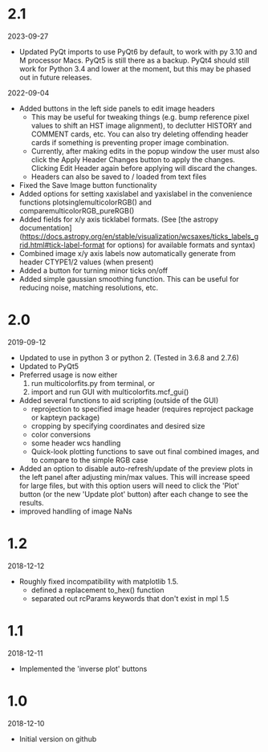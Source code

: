 # 2.1

2023-09-27

* Updated PyQt imports to use PyQt6 by default, to work with py 3.10 and M processor Macs.  PyQt5 is still there as a backup.  PyQt4 should still work for Python 3.4 and lower at the moment, but this may be phased out in future releases.

2022-09-04

* Added buttons in the left side panels to edit image headers
    - This may be useful for tweaking things (e.g. bump reference pixel values to shift an HST image alignment), to declutter HISTORY and COMMENT cards, etc.  You can also try deleting offending header cards if something is preventing proper image combination.
    - Currently, after making edits in the popup window the user must also click the Apply Header Changes button to apply the changes.  Clicking Edit Header again before applying will discard the changes. 
    - Headers can also be saved to / loaded from text files
* Fixed the Save Image button functionality 
* Added options for setting xaxislabel and yaxislabel in the convenience functions plotsinglemulticolorRGB() and comparemulticolorRGB_pureRGB()
* Added fields for x/y axis ticklabel formats.  (See [the astropy documentation](https://docs.astropy.org/en/stable/visualization/wcsaxes/ticks_labels_grid.html#tick-label-format for options) for available formats and syntax)
* Combined image x/y axis labels now automatically generate from header CTYPE1/2 values (when present)
* Added a button for turning minor ticks on/off
* Added simple gaussian smoothing function.  This can be useful for reducing noise, matching resolutions, etc.


# 2.0

2019-09-12

* Updated to use in python 3 or python 2. (Tested in 3.6.8 and 2.7.6)
* Updated to PyQt5 
* Preferred usage is now either 
    1. run multicolorfits.py from terminal, or 
    2. import and run GUI with multicolorfits.mcf_gui()  
* Added several functions to aid scripting (outside of the GUI)
    - reprojection to specified image header (requires reproject package or kapteyn package)
    - cropping by specifying coordinates and desired size
    - color conversions
    - some header wcs handling
    - Quick-look plotting functions to save out final combined images, and to compare to the simple RGB case
* Added an option to disable auto-refresh/update of the preview plots in the left panel after adjusting min/max values.  This will increase speed for large files, but with this option users will need to click the 'Plot' button (or the new 'Update plot' button) after each change to see the results.
* improved handling of image NaNs


# 1.2 

2018-12-12

* Roughly fixed incompatibility with matplotlib 1.5. 
    - defined a replacement to_hex() function
    - separated out rcParams keywords that don't exist in mpl 1.5


# 1.1 

2018-12-11

* Implemented the 'inverse plot' buttons


# 1.0

2018-12-10

* Initial version on github


